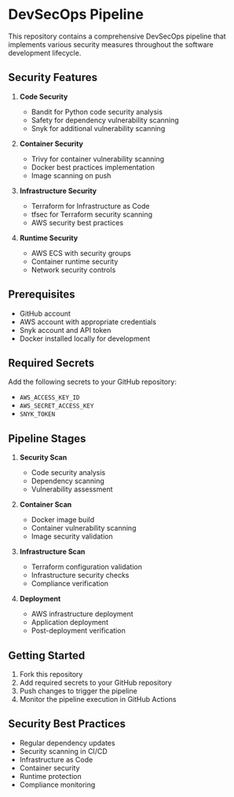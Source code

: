 # DevSecOps Pipeline

This repository contains a comprehensive DevSecOps pipeline that implements various security measures throughout the software development lifecycle.

## Security Features

1. **Code Security**
   - Bandit for Python code security analysis
   - Safety for dependency vulnerability scanning
   - Snyk for additional vulnerability scanning

2. **Container Security**
   - Trivy for container vulnerability scanning
   - Docker best practices implementation
   - Image scanning on push

3. **Infrastructure Security**
   - Terraform for Infrastructure as Code
   - tfsec for Terraform security scanning
   - AWS security best practices

4. **Runtime Security**
   - AWS ECS with security groups
   - Container runtime security
   - Network security controls

## Prerequisites

- GitHub account
- AWS account with appropriate credentials
- Snyk account and API token
- Docker installed locally for development

## Required Secrets

Add the following secrets to your GitHub repository:
- `AWS_ACCESS_KEY_ID`
- `AWS_SECRET_ACCESS_KEY`
- `SNYK_TOKEN`

## Pipeline Stages

1. **Security Scan**
   - Code security analysis
   - Dependency scanning
   - Vulnerability assessment

2. **Container Scan**
   - Docker image build
   - Container vulnerability scanning
   - Image security validation

3. **Infrastructure Scan**
   - Terraform configuration validation
   - Infrastructure security checks
   - Compliance verification

4. **Deployment**
   - AWS infrastructure deployment
   - Application deployment
   - Post-deployment verification

## Getting Started

1. Fork this repository
2. Add required secrets to your GitHub repository
3. Push changes to trigger the pipeline
4. Monitor the pipeline execution in GitHub Actions

## Security Best Practices

- Regular dependency updates
- Security scanning in CI/CD
- Infrastructure as Code
- Container security
- Runtime protection
- Compliance monitoring 